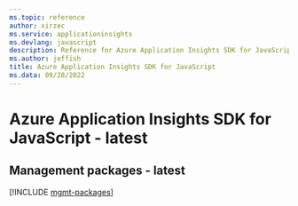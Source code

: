 ```yaml
---
ms.topic: reference
author: xirzec
ms.service: applicationinsights
ms.devlang: javascript
description: Reference for Azure Application Insights SDK for JavaScript
ms.author: jeffish
title: Azure Application Insights SDK for JavaScript
ms.data: 09/28/2022
---
```

# Azure Application Insights SDK for JavaScript - latest

## Management packages - latest
[!INCLUDE [mgmt-packages](application-insights-mgmt-index.md)]